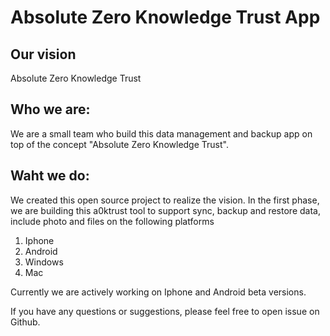 # Absolute Zero Knowledge Trust App

## Our vision
Absolute Zero Knowledge Trust

## Who we are: 
We are a small team who build this data management and backup app on top of the concept "Absolute Zero Knowledge Trust". 

## Waht we do: 
We created this open source project to realize the vision. In the first phase, we are building this a0ktrust tool to support sync, backup and restore data, include photo and files on the following platforms

1. Iphone
2. Android
3. Windows 
4. Mac

Currently we are actively working on Iphone and Android beta versions.

If you have any questions or suggestions, please feel free to open issue on Github.
